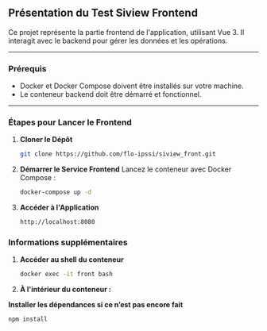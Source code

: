 ## **Présentation du Test Siview Frontend**
Ce projet représente la partie frontend de l'application, utilisant Vue 3. Il interagit avec le backend pour gérer les données et les opérations.

---

### **Prérequis**
- Docker et Docker Compose doivent être installés sur votre machine.
- Le conteneur backend doit être démarré et fonctionnel.

---

### **Étapes pour Lancer le Frontend**

1. **Cloner le Dépôt**
   ```bash
   git clone https://github.com/flo-ipssi/siview_front.git

2. **Démarrer le Service Frontend** Lancez le conteneur avec Docker Compose :
   ```bash
   docker-compose up -d


3. **Accéder à l'Application**
   ```bash
   http://localhost:8080


### **Informations supplémentaires**

1. **Accéder au shell du conteneur**
   ```bash
   docker exec -it front bash

2. **À l'intérieur du conteneur :**

**Installer les dépendances si ce n’est pas encore fait**
   ```bash
   npm install

